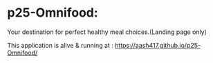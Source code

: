 # p25-Omnifood: 
Your destination for perfect healthy meal choices.(Landing page only)

This application is alive & running at : https://aash417.github.io/p25-Omnifood/
